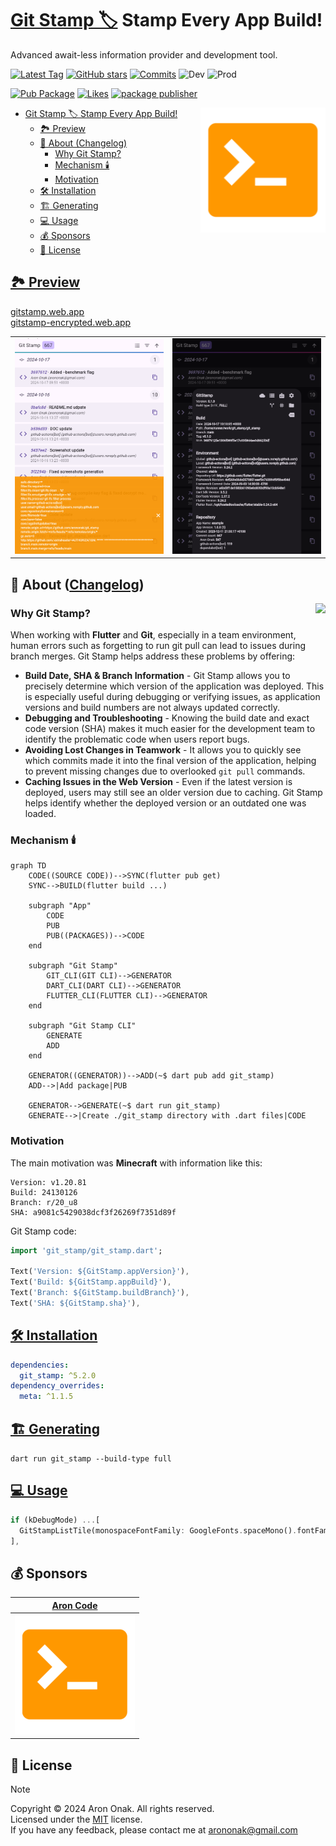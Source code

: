 # [Git Stamp 🏷](./TODO.md) Stamp Every App Build!

Advanced await-less information provider and development tool.

[![Latest Tag](https://img.shields.io/github/v/tag/arononak/git_stamp?style=flat&logo=github&labelColor=black&color=white)](https://github.com/arononak/git_stamp/tags)
[![GitHub stars](https://img.shields.io/github/stars/arononak/git_stamp.svg?style=flat&logo=github&label=Star&labelColor=black&color=white)](https://github.com/arononak/git_stamp/)
[![Commits](https://img.shields.io/github/commit-activity/m/arononak/git_stamp?style=flat&logo=github&labelColor=black&color=white)](https://github.com/arononak/git_stamp/graphs/contributors)
![Dev](https://img.shields.io/github/actions/workflow/status/arononak/git_stamp/.github%2Fworkflows%2Fdev.yml?style=flat&logo=github&labelColor=black&color=white&label=dev)
![Prod](https://img.shields.io/github/actions/workflow/status/arononak/git_stamp/.github%2Fworkflows%2Fprod.yml?style=flat&logo=github&labelColor=black&color=white&label=prod)

[![Pub Package](https://img.shields.io/pub/v/git_stamp.svg?style=flat&logo=dart&labelColor=289ACF&color=white)](https://pub.dev/packages/git_stamp)
[![Likes](https://img.shields.io/pub/likes/git_stamp?style=flat&logo=dart&labelColor=289ACF&color=white)](https://pub.dev/packages/git_stamp)
[![package publisher](https://img.shields.io/pub/publisher/git_stamp?style=flat&logo=dart&labelColor=289ACF&color=white)](https://pub.dev/packages/git_stamp/publisher)

[<img src="https://raw.githubusercontent.com/arononak/git_stamp/refs/heads/main/images/aroncode.png" height="200" align="right">](https://pub.dev/packages/git_stamp)

- [Git Stamp 🏷 Stamp Every App Build!](#git-stamp--stamp-every-app-build)
  - [🏞️ Preview](#️-preview)
  - [📑️ About (Changelog)](#️-about-changelog)
    - [Why Git Stamp?](#why-git-stamp)
    - [Mechanism 🕯️](#mechanism-️)
    - [Motivation](#motivation)
  - [🛠️ Installation](#️-installation)
  - [🏗️ Generating](#️-generating)
  - [💻 Usage](#-usage)
  - [💰 Sponsors](#-sponsors)
  - [📝 License](#-license)

## [🏞️ Preview](./PREVIEW.md)

[gitstamp.web.app](https://gitstamp.web.app)                    
[gitstamp-encrypted.web.app](https://gitstamp-encrypted.web.app)

|                            |                         |
| :------------------------: | :---------------------: |
| ![](images/git_config.png) | ![](images/details.png) |

## 📑️ About ([Changelog](./CHANGELOG.md))

[<img src="https://www.gov.pl/photo/f98cae42-2b90-4596-904c-752278f85606" height="100" align="right">](https://www.gov.pl/web/rolnictwo/produkt-polski1)

### Why Git Stamp?

When working with **Flutter** and **Git**, especially in a team environment, human errors such as forgetting to run git pull can lead to issues during branch merges. Git Stamp helps address these problems by offering:
- **Build Date, SHA & Branch Information** - Git Stamp allows you to precisely determine which version of the application was deployed. This is especially useful during debugging or verifying issues, as application versions and build numbers are not always updated correctly.
- **Debugging and Troubleshooting** - Knowing the build date and exact code version (SHA) makes it much easier for the development team to identify the problematic code when users report bugs.
- **Avoiding Lost Changes in Teamwork** - It allows you to quickly see which commits made it into the final version of the application, helping to prevent missing changes due to overlooked `git pull` commands.
- **Caching Issues in the Web Version** - Even if the latest version is deployed, users may still see an older version due to caching. Git Stamp helps identify whether the deployed version or an outdated one was loaded.

### Mechanism 🕯️

```mermaid
graph TD
    CODE((SOURCE CODE))-->SYNC(flutter pub get)
    SYNC-->BUILD(flutter build ...)

    subgraph "App"
        CODE
        PUB
        PUB((PACKAGES))-->CODE
    end

    subgraph "Git Stamp"
        GIT_CLI(GIT CLI)-->GENERATOR
        DART_CLI(DART CLI)-->GENERATOR
        FLUTTER_CLI(FLUTTER CLI)-->GENERATOR
    end

    subgraph "Git Stamp CLI"
        GENERATE
        ADD
    end

    GENERATOR((GENERATOR))-->ADD(~$ dart pub add git_stamp)
    ADD-->|Add package|PUB

    GENERATOR-->GENERATE(~$ dart run git_stamp)
    GENERATE-->|Create ./git_stamp directory with .dart files|CODE
```

### Motivation

The main motivation was **Minecraft** with information like this:
```
Version: v1.20.81
Build: 24130126
Branch: r/20_u8
SHA: a9081c5429038dcf3f26269f7351d89f
```

Git Stamp code:
```dart
import 'git_stamp/git_stamp.dart';

Text('Version: ${GitStamp.appVersion}'),
Text('Build: ${GitStamp.appBuild}'),
Text('Branch: ${GitStamp.buildBranch}'),
Text('SHA: ${GitStamp.sha}'),
```

## [🛠️ Installation](./INSTALLATION.md)

```yml
dependencies:
  git_stamp: ^5.2.0
dependency_overrides:
  meta: ^1.1.5
```

## [🏗️ Generating](./GENERATING.md)

`dart run git_stamp --build-type full`

## [💻 Usage](./USAGE.md)

```dart
if (kDebugMode) ...[
  GitStampListTile(monospaceFontFamily: GoogleFonts.spaceMono().fontFamily),
],
```

## 💰 Sponsors

| [Aron Code](https://aroncode.com) |
| :-------------------------------: |
|     ![](images/aroncode.png)      |

## 📝 License

> [!NOTE]
> Copyright © 2024 Aron Onak. All rights reserved.<br>
> Licensed under the [MIT](LICENSE) license.<br>
> If you have any feedback, please contact me at arononak@gmail.com
